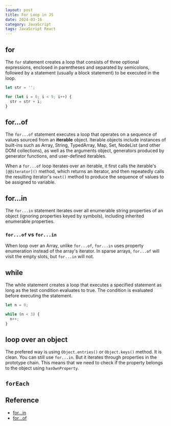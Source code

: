```yaml
---
layout: post
title: For Loop in JS
date: 2024-03-16
category: JavaScript
tags: JavaScript React
---
```


## for

The `for` statement creates a loop that consists of three optional expressions, enclosed in parentheses and separated by semicolons, followed by a statement (usually a block statement) to be executed in the loop.

```js
let str = '';

for (let i = 0; i < 9; i++) {
  str = str + i;
}
```


## for...of

The `for...of` statement executes a loop that operates on a sequence of values sourced from an **iterable** object. Iterable objects include instances of built-ins such as Array, String, TypedArray, Map, Set, NodeList (and other DOM collections), as well as the arguments object, generators produced by generator functions, and user-defined iterables.

When a `for...of` loop iterates over an iterable, it first calls the iterable's `[@@iterator]()` method, which returns an iterator, and then repeatedly calls the resulting iterator's `next()` method to produce the sequence of values to be assigned to variable.

## for...in

The `for...in` statement iterates over all enumerable string properties of an object (ignoring properties keyed by symbols), including inherited enumerable properties.

### `for...of` vs `for...in`

When loop over an Array, unlike `for...of`, `for...in` uses property enumeration instead of the array's iterator. In sparse arrays, `for...of` will visit the empty slots, but `for...in` will not.

## while
The while statement creates a loop that executes a specified statement as long as the test condition evaluates to true. The condition is evaluated before executing the statement.

```js
let n = 0;

while (n < 3) {
  n++;
}
```

## loop over an object

The prefered way is using `Object.entries()` or `Object.keys()` method. It is clean. 
You can still use `for...in`. But it iterates through properties in the prototype chain. This means that we need to check if the property belongs to the object using `hasOwnProperty`.

## `forEach`


## Reference

- [for...in](https://developer.mozilla.org/en-US/docs/Web/JavaScript/Reference/Statements/for...in)
- [for...of](https://developer.mozilla.org/en-US/docs/Web/JavaScript/Reference/Statements/for...of)